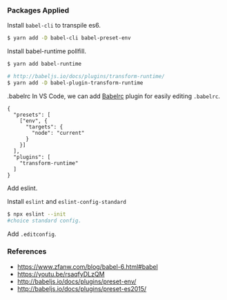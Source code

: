 
### Packages Applied

Install `babel-cli` to transpile es6.

```bash
$ yarn add -D babel-cli babel-preset-env
```

Install babel-runtime pollfill.
```bash
$ yarn add babel-runtime

# http://babeljs.io/docs/plugins/transform-runtime/
$ yarn add -D babel-plugin-transform-runtime
```

.babelrc
In VS Code, we can add [Babelrc](https://marketplace.visualstudio.com/items?itemName=waderyan.babelrc "Babelrc") plugin for easily editing `.babelrc`.

```
{
  "presets": [
    ["env", {
      "targets": {
        "node": "current"
      }
    }]
  ],
  "plugins": [
    "transform-runtime"
  ]
}
```

Add eslint.

Install `eslint` and `eslint-config-standard`

```bash
$ npx eslint --init
#choice standard config.
```

Add `.editconfig`.

### References

* https://www.zfanw.com/blog/babel-6.html#babel
* https://youtu.be/rsaqfyDLzQM
* http://babeljs.io/docs/plugins/preset-env/
* http://babeljs.io/docs/plugins/preset-es2015/
